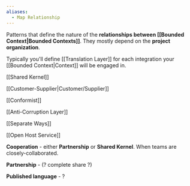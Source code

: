 ```yaml
---
aliases:
  - Map Relationship
---
```

Patterns that define the nature of the **relationships between [[Bounded Context|Bounded Contexts]]**. They mostly depend on the **project organization**.

Typically you'll define [[Translation Layer]] for each integration your [[Bounded Context|Context]] will be engaged in.

[[Shared Kernel]]

[[Customer-Supplier|Customer/Supplier]]

[[Conformist]]

[[Anti-Corruption Layer]]

[[Separate Ways]]

[[Open Host Service]]

**Cooperation** - either **Partnership** or **Shared Kernel**. When teams are closely-collaborated.

**Partnership** - (? complete share ?)

**Published language** - ?
